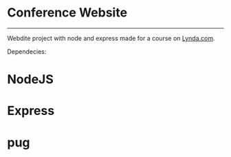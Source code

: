 # Conference Website
---
Webdite project with node and express made for a course on [Lynda.com](https://www.lynda.com).

Dependecies: 
# NodeJS
# Express
# pug
